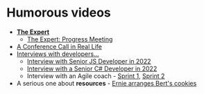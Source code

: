 # Humorous videos

* **[The Expert](https://www.youtube.com/watch?v=BKorP55Aqvg)**
	* [The Expert: Progress Meeting](https://www.youtube.com/watch?v=u8Kt7fRa2Wc)
* [A Conference Call in Real Life](https://www.youtube.com/watch?v=YRDA0z9n8zY)
* [Interviews with developers...](https://www.youtube.com/channel/UCi8C7TNs2ohrc6hnRQ5Sn2w/videos)
	* [Interview with Senior JS Developer in 2022](https://www.youtube.com/watch?v=Uo3cL4nrGOk)
	* [Interview with a Senior C# Developer in 2022](https://www.youtube.com/watch?v=bXzTXD_OJo0)
	* Interview with an Agile coach - [Sprint 1](https://youtu.be/bB340S0tGf8), [Sprint 2](https://youtu.be/A-H-xZ5ZXgo)
* A serious one about **resources** - [Ernie arranges Bert's cookies](https://www.youtube.com/watch?v=Y8sNT-VFCow)
